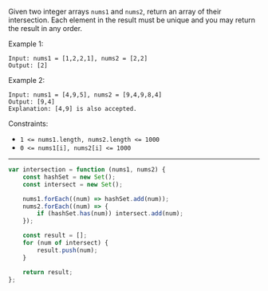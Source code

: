 Given two integer arrays `nums1` and `nums2`, return an array of their intersection. Each element in the result must be unique and you may return the result in any order.

Example 1:

```
Input: nums1 = [1,2,2,1], nums2 = [2,2]
Output: [2]
```

Example 2:

```
Input: nums1 = [4,9,5], nums2 = [9,4,9,8,4]
Output: [9,4]
Explanation: [4,9] is also accepted.
```

Constraints:

-   `1 <= nums1.length, nums2.length <= 1000`
-   `0 <= nums1[i], nums2[i] <= 1000`

---

```js
var intersection = function (nums1, nums2) {
    const hashSet = new Set();
    const intersect = new Set();

    nums1.forEach((num) => hashSet.add(num));
    nums2.forEach((num) => {
        if (hashSet.has(num)) intersect.add(num);
    });

    const result = [];
    for (num of intersect) {
        result.push(num);
    }

    return result;
};
```
